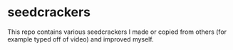 # seedcrackers
This repo contains various seedcrackers I made or copied from others (for example typed off of video) and improved myself.
